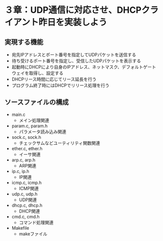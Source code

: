 # ３章：UDP通信に対応させ、DHCPクライアント昨日を実装しよう

## 実現する機能

- 宛先IPアドレスとポート番号を指定してUDPパケットを送信する
- 待ち受けるポート番号を指定し、受信したUDPパケットを表示する
- 起動時にDHCPにより自身のIPアドレス、ネットマスク、デフォルトゲートウェイを取得し、設定する
- DHCPリース時間に応じてリース延長を行う
- プログラム終了時にはDHCPでリリース処理を行う

## ソースファイルの構成

- main.c
  - メイン処理関連
- param.c, param.h
  - パラメータ読み込み関連
- sock.c, sock.h
  - チェックサムなどユーティリティ関数関連
- ether.c, ether.h
  - イーサ関連
- arp.c, arp.h
  - ARP関連
- ip.c, ip.h
  - IP関連
- icmp.c, icmp.h
  - ICMP関連
- udp.c, udp.h
  - UDP関連
- dhcp.c, dhcp.h
  - DHCP関連
- cmd.c, cmd.h
  - コマンド処理関連
- Makefile
  - makeファイル

